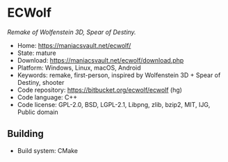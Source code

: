 # ECWolf

_Remake of Wolfenstein 3D, Spear of Destiny._

- Home: https://maniacsvault.net/ecwolf/
- State: mature
- Download: https://maniacsvault.net/ecwolf/download.php
- Platform: Windows, Linux, macOS, Android
- Keywords: remake, first-person, inspired by Wolfenstein 3D + Spear of Destiny, shooter
- Code repository: https://bitbucket.org/ecwolf/ecwolf (hg)
- Code language: C++
- Code license: GPL-2.0, BSD, LGPL-2.1, Libpng, zlib, bzip2, MIT, IJG, Public domain

## Building

- Build system: CMake
